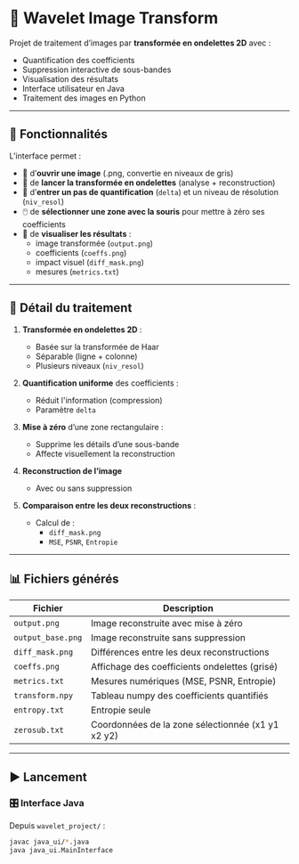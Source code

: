 # 🌊 Wavelet Image Transform

Projet de traitement d’images par **transformée en ondelettes 2D** avec :

- Quantification des coefficients
- Suppression interactive de sous-bandes
- Visualisation des résultats
- Interface utilisateur en Java
- Traitement des images en Python




---

## 🚀 Fonctionnalités

L’interface permet :

- 📂 d’**ouvrir une image** (.png, convertie en niveaux de gris)
- 🔁 de **lancer la transformée en ondelettes** (analyse + reconstruction)
- 🔢 d’**entrer un pas de quantification** (`delta`) et un niveau de résolution (`niv_resol`)
- 🖱️ de **sélectionner une zone avec la souris** pour mettre à zéro ses coefficients
- 🔬 de **visualiser les résultats** :
  - image transformée (`output.png`)
  - coefficients (`coeffs.png`)
  - impact visuel (`diff_mask.png`)
  - mesures (`metrics.txt`)

---

## 🧠 Détail du traitement

1. **Transformée en ondelettes 2D** :
   - Basée sur la transformée de Haar
   - Séparable (ligne + colonne)
   - Plusieurs niveaux (`niv_resol`)

2. **Quantification uniforme** des coefficients :
   - Réduit l'information (compression)
   - Paramètre `delta`

3. **Mise à zéro** d’une zone rectangulaire :
   - Supprime les détails d’une sous-bande
   - Affecte visuellement la reconstruction

4. **Reconstruction de l’image**
   - Avec ou sans suppression

5. **Comparaison entre les deux reconstructions** :
   - Calcul de :
     - `diff_mask.png`
     - `MSE`, `PSNR`, `Entropie`

---

## 📊 Fichiers générés

| Fichier               | Description                                          |
|-----------------------|------------------------------------------------------|
| `output.png`          | Image reconstruite avec mise à zéro                 |
| `output_base.png`     | Image reconstruite sans suppression                 |
| `diff_mask.png`       | Différences entre les deux reconstructions          |
| `coeffs.png`          | Affichage des coefficients ondelettes (grisé)       |
| `metrics.txt`         | Mesures numériques (MSE, PSNR, Entropie)            |
| `transform.npy`       | Tableau numpy des coefficients quantifiés           |
| `entropy.txt`         | Entropie seule                                      |
| `zerosub.txt`         | Coordonnées de la zone sélectionnée (x1 y1 x2 y2)   |

---

## ▶️ Lancement

### 🎛 Interface Java

Depuis `wavelet_project/` :

```bash
javac java_ui/*.java
java java_ui.MainInterface

